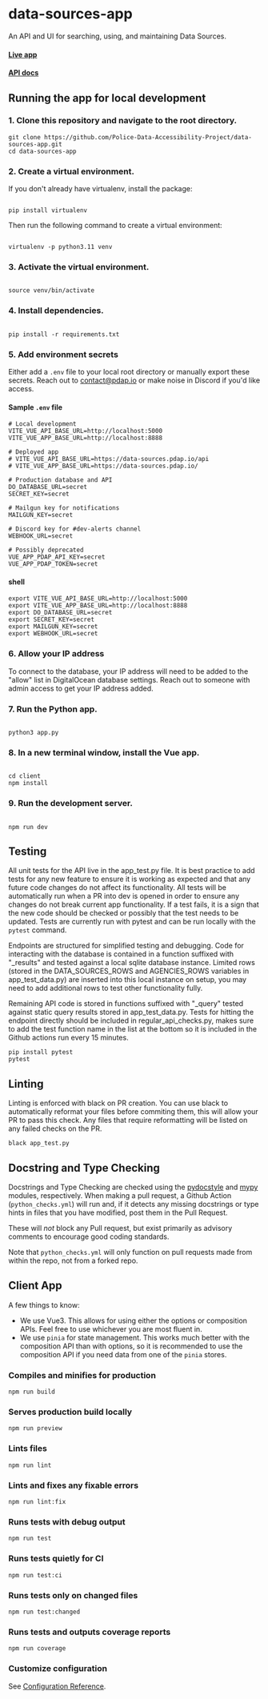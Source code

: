 # data-sources-app

An API and UI for searching, using, and maintaining Data Sources. 

#### [Live app](https://data-sources.pdap.io/)
#### [API docs](https://docs.pdap.io/api/introduction)

## Running the app for local development

### 1. Clone this repository and navigate to the root directory.

```
git clone https://github.com/Police-Data-Accessibility-Project/data-sources-app.git
cd data-sources-app
```

### 2. Create a virtual environment.

If you don't already have virtualenv, install the package:

```

pip install virtualenv

```

Then run the following command to create a virtual environment:

```

virtualenv -p python3.11 venv

```

### 3. Activate the virtual environment.

```

source venv/bin/activate

```

### 4. Install dependencies.

```

pip install -r requirements.txt

```

### 5. Add environment secrets

Either add a `.env` file to your local root directory or manually export these secrets. Reach out to contact@pdap.io or make noise in Discord if you'd like access. 

#### Sample `.env` file
```
# Local development
VITE_VUE_API_BASE_URL=http://localhost:5000
VITE_VUE_APP_BASE_URL=http://localhost:8888

# Deployed app
# VITE_VUE_API_BASE_URL=https://data-sources.pdap.io/api
# VITE_VUE_APP_BASE_URL=https://data-sources.pdap.io/

# Production database and API
DO_DATABASE_URL=secret
SECRET_KEY=secret

# Mailgun key for notifications
MAILGUN_KEY=secret

# Discord key for #dev-alerts channel
WEBHOOK_URL=secret

# Possibly deprecated
VUE_APP_PDAP_API_KEY=secret
VUE_APP_PDAP_TOKEN=secret

```

#### shell
```
export VITE_VUE_API_BASE_URL=http://localhost:5000
export VITE_VUE_APP_BASE_URL=http://localhost:8888
export DO_DATABASE_URL=secret
export SECRET_KEY=secret
export MAILGUN_KEY=secret
export WEBHOOK_URL=secret
```

### 6. Allow your IP address

To connect to the database, your IP address will need to be added to the "allow" list in DigitalOcean database settings. Reach out to someone with admin access to get your IP address added.

### 7. Run the Python app.

```

python3 app.py

```


### 8. In a new terminal window, install the Vue app.

```

cd client
npm install

```

### 9. Run the development server.

```

npm run dev

```

## Testing

All unit tests for the API live in the app_test.py file. It is best practice to add tests for any new feature to ensure it is working as expected and that any future code changes do not affect its functionality. All tests will be automatically run when a PR into dev is opened in order to ensure any changes do not break current app functionality. If a test fails, it is a sign that the new code should be checked or possibly that the test needs to be updated. Tests are currently run with pytest and can be run locally with the `pytest` command.

Endpoints are structured for simplified testing and debugging. Code for interacting with the database is contained in a function suffixed with "_results" and tested against a local sqlite database instance. Limited rows (stored in the DATA_SOURCES_ROWS and AGENCIES_ROWS variables in app_test_data.py) are inserted into this local instance on setup, you may need to add additional rows to test other functionality fully. 

Remaining API code is stored in functions suffixed with "_query" tested against static query results stored in app_test_data.py. Tests for hitting the endpoint directly should be included in regular_api_checks.py, makes sure to add the test function name in the list at the bottom so it is included in the Github actions run every 15 minutes.

```
pip install pytest
pytest

```
## Linting
Linting is enforced with black on PR creation. You can use black to automatically reformat your files before commiting them, this will allow your PR to pass this check. Any files that require reformatting will be listed on any failed checks on the PR.
```
black app_test.py
```

## Docstring and Type Checking

Docstrings and Type Checking are checked using the [pydocstyle](https://www.pydocstyle.org/en/stable/) and [mypy](https://mypy-lang.org/)
modules, respectively. When making a pull request, a Github Action (`python_checks.yml`) will run and, 
if it detects any missing docstrings or type hints in files that you have modified, post them in the Pull Request.

These will *not* block any Pull request, but exist primarily as advisory comments to encourage good coding standards.

Note that `python_checks.yml` will only function on pull requests made from within the repo, not from a forked repo.

## Client App

A few things to know:

- We use Vue3. This allows for using either the options or composition APIs. Feel free to use whichever you are most fluent in.
- We use `pinia` for state management. This works much better with the composition API than with options, so it is recommended to use the composition API if you need data from one of the `pinia` stores.

### Compiles and minifies for production
```
npm run build
```

### Serves production build locally
```
npm run preview
```

### Lints files
```
npm run lint
```

### Lints and fixes any fixable errors
```
npm run lint:fix
```

### Runs tests with debug output
```
npm run test
```

### Runs tests quietly for CI
```
npm run test:ci
```

### Runs tests only on changed files
```
npm run test:changed
```

### Runs tests and outputs coverage reports
```
npm run coverage
```

### Customize configuration

See [Configuration Reference](https://cli.vuejs.org/config/).
